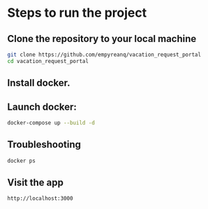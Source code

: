 # Steps to run the project

## Clone the repository to your local machine

````bash
git clone https://github.com/empyreanq/vacation_request_portal
cd vacation_request_portal
````

## Install docker.




## Launch docker: 

````bash
docker-compose up --build -d
````

## Troubleshooting
````bash
docker ps
````

## Visit the app

````bash
http://localhost:3000
````
